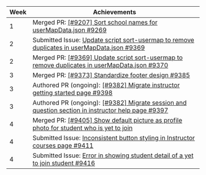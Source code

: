 Week | Achievements
---- | ------------
1 | Merged PR: [[#9207] Sort school names for userMapData.json #9269](https://github.com/TEAMMATES/teammates/pull/9269)
2 | Submitted Issue: [Update script sort-usermap to remove duplicates in userMapData.json #9369](https://github.com/TEAMMATES/teammates/issues/9369)
2 | Merged PR: [[#9369] Update script sort-usermap to remove duplicates in userMapData.json #9370](https://github.com/TEAMMATES/teammates/pull/9370)
3 | Merged PR: [[#9373] Standardize footer design #9385](https://github.com/TEAMMATES/teammates/pull/9385)
3 | Authored PR (ongoing): [[#9382] Migrate instructor getting started page #9398](https://github.com/TEAMMATES/teammates/pull/9398)
3 | Authored PR (ongoing): [[#9382] Migrate session and question section in instructor help page #9397](https://github.com/TEAMMATES/teammates/pull/9397)
4 | Merged PR: [[#9405] Show default picture as profile photo for student who is yet to join ](https://github.com/TEAMMATES/teammates/pull/9414)
4 | Submitted Issue: [Inconsistent button styling in Instructor courses page #9411](https://github.com/TEAMMATES/teammates/issues/9411)
4 | Submitted Issue: [Error in showing student detail of a yet to join student #9416](https://github.com/TEAMMATES/teammates/issues/9416)